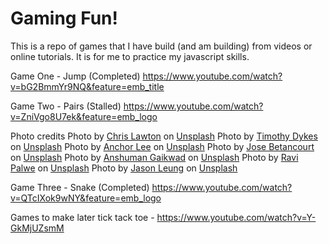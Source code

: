 # Gaming Fun!

This is a repo of games that I have build (and am building) from videos or online tutorials.  It is for me to practice my javascript skills.

Game One - Jump (Completed)
https://www.youtube.com/watch?v=bG2BmmYr9NQ&feature=emb_title

Game Two - Pairs (Stalled)
https://www.youtube.com/watch?v=ZniVgo8U7ek&feature=emb_logo

Photo credits
    <span>Photo by <a href="https://unsplash.com/@chrislawton?utm_source=unsplash&amp;utm_medium=referral&amp;utm_content=creditCopyText">Chris Lawton</a> on <a href="https://unsplash.com/s/photos/trees?utm_source=unsplash&amp;utm_medium=referral&amp;utm_content=creditCopyText">Unsplash</a></span>
    <span>Photo by <a href="https://unsplash.com/@timothycdykes?utm_source=unsplash&amp;utm_medium=referral&amp;utm_content=creditCopyText">Timothy Dykes</a> on <a href="https://unsplash.com/s/photos/toy?utm_source=unsplash&amp;utm_medium=referral&amp;utm_content=creditCopyText">Unsplash</a></span>
    <span>Photo by <a href="https://unsplash.com/@anchorlee?utm_source=unsplash&amp;utm_medium=referral&amp;utm_content=creditCopyText">Anchor Lee</a> on <a href="https://unsplash.com/s/photos/toy?utm_source=unsplash&amp;utm_medium=referral&amp;utm_content=creditCopyText">Unsplash</a></span>
    <span>Photo by <a href="https://unsplash.com/@joebeta?utm_source=unsplash&amp;utm_medium=referral&amp;utm_content=creditCopyText">Jose Betancourt</a> on <a href="https://unsplash.com/s/photos/toy?utm_source=unsplash&amp;utm_medium=referral&amp;utm_content=creditCopyText">Unsplash</a></span>
    <span>Photo by <a href="https://unsplash.com/@anshu_pix?utm_source=unsplash&amp;utm_medium=referral&amp;utm_content=creditCopyText">Anshuman Gaikwad</a> on <a href="https://unsplash.com/s/photos/toy?utm_source=unsplash&amp;utm_medium=referral&amp;utm_content=creditCopyText">Unsplash</a></span>
    <span>Photo by <a href="https://unsplash.com/@ravipalwe?utm_source=unsplash&amp;utm_medium=referral&amp;utm_content=creditCopyText">Ravi Palwe</a> on <a href="https://unsplash.com/s/photos/toy?utm_source=unsplash&amp;utm_medium=referral&amp;utm_content=creditCopyText">Unsplash</a></span>
    <span>Photo by <a href="https://unsplash.com/@ninjason?utm_source=unsplash&amp;utm_medium=referral&amp;utm_content=creditCopyText">Jason Leung</a> on <a href="https://unsplash.com/s/photos/toy?utm_source=unsplash&amp;utm_medium=referral&amp;utm_content=creditCopyText">Unsplash</a></span>

Game Three - Snake (Completed)
    https://www.youtube.com/watch?v=QTcIXok9wNY&feature=emb_logo


Games to make later
    tick tack toe - https://www.youtube.com/watch?v=Y-GkMjUZsmM
